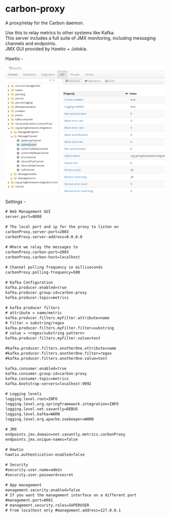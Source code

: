 # carbon-proxy

A proxy/relay for the Carbon daemon.

Use this to relay metrics to other systems like Kafka.  
This server includes a full suite of JMX monitoring, including messaging channels and endpoints.   
JMX GUI provided by Hawtio + Jolokia.  

Hawtio -

![Hawtio JMX Monitoring](./examples/images/hawtio.PNG)  
  
  
Settings -  

```
# Web Management GUI
server.port=8800

# The local port and ip for the proxy to listen on
carbonProxy.server-port=2003
carbonProxy.server-address=0.0.0.0

# Where we relay the messages to
carbonProxy.carbon-port=2003
carbonProxy.carbon-host=localhost

# Channel polling frequency in milliseconds
carbonProxy.polling-frequency=500

# Kafka Configuration
kafka.producer.enabled=true
kafka.producer.group-id=carbon-proxy
kafka.producer.topic=metrics

# kafka producer filters 
# attribute = name/metric
kafka.producer.filters.myFilter.attribute=name
# filter = substring/regex
kafka.producer.filters.myFilter.filter=substring
# value = <regex/substring pattern>
kafka.producer.filters.myFilter.value=test

#kafka.producer.filters.anotherOne.attribute=name
#kafka.producer.filters.anotherOne.filter=regex
#kafka.producer.filters.anotherOne.value=test

kafka.consumer.enabled=true
kafka.consumer.group-id=carbon-proxy
kafka.consumer.topic=metrics
kafka.bootstrap-servers=localhost:9092

# Logging levels
logging.level.root=INFO
logging.level.org.springframework.integration=INFO
logging.level.net.savantly=DEBUG
logging.level.kafka=WARN
logging.level.org.apache.zookeeper=WARN

# JMX
endpoints.jmx.domain=net.savantly.metrics.carbonProxy
endpoints.jmx.unique-names=false

# Hawtio
hawtio.authentication-enabled=false

# Security
#security.user.name=admin
#security.user.password=secret

# App management
management.security.enabled=false
# If you want the management interface on a different port #management.port=8081
# management.security.roles=SUPERUSER
# From localhost only #management.address=127.0.0.1
```